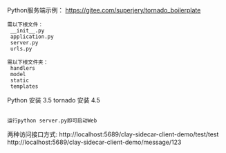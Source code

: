 Python服务端示例：
https://gitee.com/superjery/tornado_boilerplate

~~~~~~~~~~~~~~~~~~~~~~~~~~~~~~~~~~~~~~~~~
需以下根文件：
 __init__.py  
 application.py  
 server.py  
 urls.py
 
需以下根文件夹：
 handlers
 model
 static
 templates
~~~~~~~~~~~~~~~~~~~~~~~~~~~~~~~~~~~~~~~~~

Python 安装 3.5
tornado 安装 4.5
~~~~~~~~~~~~~~~~~~~~~~~~~~~~~~~~~~~~~~~~~

运行python server.py即可启动Web

~~~~~~~~~~~~~~~~~~~~~~~~~~~~~~~~~~~~~~~~~

两种访问接口方式:
http://localhost:5689/clay-sidecar-client-demo/test/test
http://localhost:5689/clay-sidecar-client-demo/message/123
